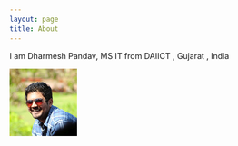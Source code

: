 ```yaml
---
layout: page
title: About
---
```


<p class="message">
  I am Dharmesh Pandav, MS IT from DAIICT , Gujarat , India
</p>

!['and this is my phot'](/assets/profile.jpg)


